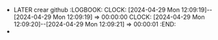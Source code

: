- LATER crear github
  :LOGBOOK:
  CLOCK: [2024-04-29 Mon 12:09:19]--[2024-04-29 Mon 12:09:19] =>  00:00:00
  CLOCK: [2024-04-29 Mon 12:09:20]--[2024-04-29 Mon 12:09:21] =>  00:00:01
  :END:
-